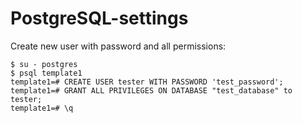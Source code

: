 # PostgreSQL-settings

Create new user with password and all permissions: 
```
$ su - postgres 
$ psql template1
template1=# CREATE USER tester WITH PASSWORD 'test_password';
template1=# GRANT ALL PRIVILEGES ON DATABASE "test_database" to tester;
template1=# \q
```
